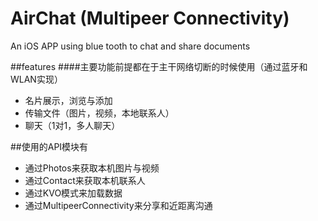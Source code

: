 # AirChat   (Multipeer Connectivity)
An iOS APP using blue tooth to chat and share documents


##features
####主要功能前提都在于主干网络切断的时候使用（通过蓝牙和WLAN实现）
- 名片展示，浏览与添加
- 传输文件（图片，视频，本地联系人）
- 聊天（1对1，多人聊天）

##使用的API模块有

- 通过Photos来获取本机图片与视频
- 通过Contact来获取本机联系人
- 通过KVO模式来加载数据
- 通过MultipeerConnectivity来分享和近距离沟通
